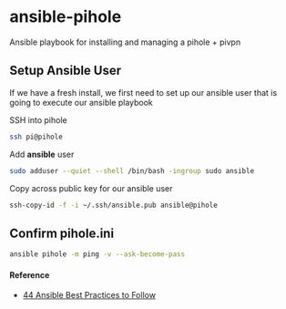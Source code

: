 # ansible-pihole

Ansible playbook for installing and managing a pihole + pivpn

## Setup Ansible User

If we have a fresh install, we first need to set up our ansible user that is going to execute our ansible playbook

SSH into pihole

```bash
ssh pi@pihole
```

Add __ansible__ user

```bash
sudo adduser --quiet --shell /bin/bash -ingroup sudo ansible
```

Copy across public key for our ansible user

``` bash
ssh-copy-id -f -i ~/.ssh/ansible.pub ansible@pihole
```

## Confirm pihole.ini

```bash
ansible pihole -m ping -v --ask-become-pass
```

#### Reference

* [44 Ansible Best Practices to Follow](https://spacelift.io/blog/ansible-best-practices)
